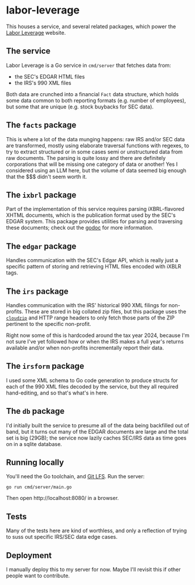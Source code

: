 # labor-leverage

This houses a service, and several related packages, which power the [Labor Leverage](https://bigboy.us/labor-leverage/) website.

## The service

Labor Leverage is a Go service in `cmd/server` that fetches data from:

- the SEC's EDGAR HTML files
- the IRS's 990 XML files

Both data are crunched into a financial `Fact` data structure, which holds some data common to both reporting formats (e.g. number of employees), but some that are unique (e.g. stock buybacks for SEC data).

## The `facts` package

This is where a lot of the data munging happens: raw IRS and/or SEC data are transformed, mostly using elaborate traversal functions with regexes, to try to extract structured or in some cases semi or unstructured data from raw documents. The parsing is quite lossy and there are definitely corporations that will be missing one category of data or another! Yes I considered using an LLM here, but the volume of data seemed big enough that the $$$ didn't seem worth it.

## The `ixbrl` package

Part of the implementation of this service requires parsing iXBRL-flavored XHTML documents, which is the publication format used by the SEC's EDGAR system. This package provides utilities for parsing and traversing these documents; check out the [godoc](https://pkg.go.dev/github.com/saranrapjs/labor-leverage/pkg/ixbrl) for more information.

## The `edgar` package

Handles communication with the SEC's Edgar API, which is really just a specific pattern of storing and retrieving HTML files encoded with iXBLR tags.

## The `irs` package

Handles communication with the IRS' historical 990 XML filings for non-profits. These are stored in big collated zip files, but this package uses the [`cloudzip`](https://github.com/ozkatz/cloudzip) and HTTP range headers to only fetch those parts of the ZIP pertinent to the specific non-profit.

Right now some of this is hardcoded around the tax year 2024, because I'm not sure I've yet followed how or when the IRS makes a full year's returns available and/or when non-profits incrementally report their data.

## The `irsform` package

I used some XML schema to Go code generation to produce structs for each of the 990 XML files decoded by the service, but they all required hand-editing, and so that's what's in here.

## The `db` package

I'd initially built the service to presume all of the data being backfilled out of band, but it turns out many of the EDGAR documents are large and the total set is big (29GB); the service now lazily caches SEC/IRS data as time goes on in a sqlite database.

## Running locally

You'll need the Go toolchain, and [Git LFS](https://git-lfs.com). Run the server:

```shell
go run cmd/server/main.go
```

Then open http://localhost:8080/ in a browser.

## Tests

Many of the tests here are kind of worthless, and only a reflection of trying to suss out specific IRS/SEC data edge cases.

## Deployment

I manually deploy this to my server for now. Maybe I'll revisit this if other people want to contribute.
